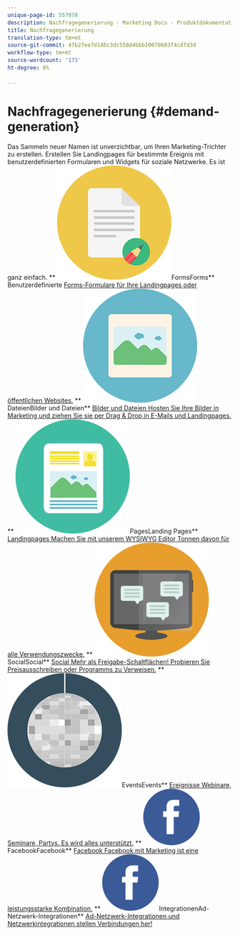```yaml
---
unique-page-id: 557078
description: Nachfragegenerierung - Marketing Docs - Produktdokumentation
title: Nachfragegenerierung
translation-type: tm+mt
source-git-commit: 47b2fee7d146c3dc558d4bbb10070683f4cdfd3d
workflow-type: tm+mt
source-wordcount: '173'
ht-degree: 0%

---
```



# Nachfragegenerierung {#demand-generation}

Das Sammeln neuer Namen ist unverzichtbar, um Ihren Marketing-Trichter zu erstellen. Erstellen Sie Landingpages für bestimmte Ereignis mit benutzerdefinierten Formularen und Widgets für soziale Netzwerke. Es ist ganz einfach.
** ![](assets/documents-bookmarks-16.png)FormsForms** Benutzerdefinierte [Forms-Formulare für Ihre Landingpages oder öffentlichen Websites.](https://docs.marketo.com/display/DOCS/Forms)     ** ![Bilder und](assets/graphic-design-tools-06.png)DateienBilder und Dateien** [Bilder und Dateien Hosten Sie Ihre Bilder in Marketing und ziehen Sie sie per Drag &amp; Drop in E-Mails und Landingpages.](https://docs.marketo.com/display/DOCS/Images+and+Files)     ** ![Landing](assets/office-artboard-80.png)PagesLanding Pages** [Landingpages Machen Sie mit unserem WYSIWYG Editor Tonnen davon für alle Verwendungszwecke.](https://docs.marketo.com/pages/viewpage.action?pageId=2359689)     ** ![](assets/chat-messages-18.png)SocialSocial** [Social Mehr als Freigabe-Schaltflächen! Probieren Sie Preisausschreiben oder Programms zu Verweisen.](https://docs.marketo.com/display/DOCS/Social)     ** ![](assets/party-10.png)EventsEvents** [Ereignisse Webinare, Seminare, Partys. Es wird alles unterstützt.](https://docs.marketo.com/pages/viewpage.action?pageId=2949755)     ** ![](assets/facebook-icon.png)FacebookFacebook** [Facebook Facebook mit Marketing ist eine leistungsstarke Kombination.](https://docs.marketo.com/display/DOCS/Facebook)     ** ![Ad-Netzwerk-](assets/facebook-icon.png)IntegrationenAd-Netzwerk-Integrationen** [Ad-Netzwerk-Integrationen und Netzwerkintegrationen stellen Verbindungen her!](https://docs.marketo.com/display/DOCS/Ad+Network+Integrations)
